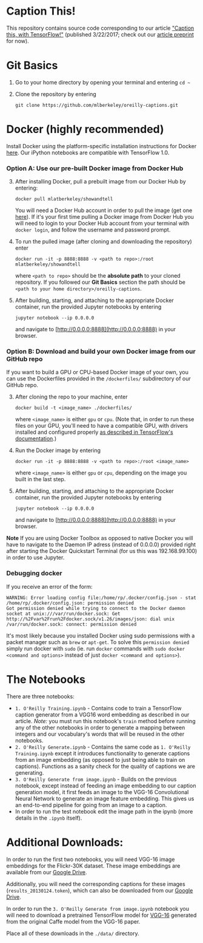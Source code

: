 # Caption This!
This repository contains source code corresponding to our article ["Caption this, with TensorFlow!"]( https://www.oreilly.com/learning/caption-this-with-tensorflow) (published 3/22/2017; check out our [article preprint](https://github.com/mlberkeley/oreilly-captions/blob/master/article-preprint.pdf) for now).

# Git Basics
1. Go to your home directory by opening your terminal and entering `cd ~`

2. Clone the repository by entering

    ```
    git clone https://github.com/mlberkeley/oreilly-captions.git
    ```

# Docker (highly recommended)
Install Docker using the platform-specific installation instructions for Docker [here](https://docs.docker.com/engine/installation/#platform-support-matrix). Our iPython notebooks are compatible with TensorFlow 1.0.

### Option A: Use our pre-built Docker image from Docker Hub

3. After installing Docker, pull a prebuilt image from our Docker Hub by entering:

    ```
    docker pull mlatberkeley/showandtell
    ```

    You will need a Docker Hub account in order to pull the image (get one [here](https://hub.docker.com/)). If it's your first time pulling a Docker image from Docker Hub you will need to login to your Docker Hub account from your terminal with `docker login`, and follow the username and password prompt.

4. To run the pulled image (after cloning and downloading the repository) enter

    ```
    docker run -it -p 8888:8888 -v <path to repo>:/root mlatberkeley/showandtell
    ```

    where `<path to repo>` should be the __absolute path__ to your cloned repository. If you followed our **Git Basics** section the path should be `<path to your home directory>/oreilly-captions`.

5. After building, starting, and attaching to the appropriate Docker container, run the provided Jupyter notebooks by entering

    ```
    jupyter notebook --ip 0.0.0.0
    ```

    and navigate to [http://0.0.0.0:8888](http://0.0.0.0:8888) in your browser.

### Option B: Download and build your own Docker image from our GitHub repo
If you want to build a GPU or CPU-based Docker image of your own, you can use the Dockerfiles provided in the `/dockerfiles/` subdirectory of our GitHub repo.

3. After cloning the repo to your machine, enter

    ```
    docker build -t <image_name> ./dockerfiles/
    ```

    where `<image_name>` is either `gpu` or `cpu`. (Note that, in order to run these files on your GPU, you'll need to have a compatible GPU, with drivers installed and configured properly [as described in TensorFlow's documentation](https://www.tensorflow.org/install/).)

4. Run the Docker image by entering

    ```
    docker run -it -p 8888:8888 -v <path to repo>:/root <image_name>
    ```

    where `<image_name>` is either `gpu` or `cpu`, depending on the image you built in the last step.

5. After building, starting, and attaching to the appropriate Docker container, run the provided Jupyter notebooks by entering

    ```
    jupyter notebook --ip 0.0.0.0
    ```

    and navigate to [http://0.0.0.0:8888](http://0.0.0.0:8888) in your browser.

**Note**
If you are using Docker Toolbox as opposed to native Docker you will have to navigate to the Daemon IP adress (instead of 0.0.0.0) provided right after starting the Docker Quickstart Terminal (for us this was 192.168.99.100) in order to use Jupyter.

### Debugging docker
If you receive an error of the form:

```
WARNING: Error loading config file:/home/rp/.docker/config.json - stat /home/rp/.docker/config.json: permission denied
Got permission denied while trying to connect to the Docker daemon socket at unix:///var/run/docker.sock: Get http://%2Fvar%2Frun%2Fdocker.sock/v1.26/images/json: dial unix /var/run/docker.sock: connect: permission denied
```

It's most likely because you installed Docker using sudo permissions with a packet manager such as `brew` or `apt-get`. To solve this `permission denied` simply run docker with `sudo` (ie. run `docker` commands with `sudo docker <command and options>` instead of just `docker <command and options>`).

# The Notebooks
There are three notebooks:
* `1. O'Reilly Training.ipynb` - Contains code to train a TensorFlow caption generator from a VGG16 word embedding as described in our article. *Note:* you must run this notebook's `train` method before running any of the other notebooks in order to generate a mapping between integers and our vocabulary's words that will be reused in the other notebooks.
* `2. O'Reilly Generate.ipynb` - Contains the same code as `1. O'Reilly Training.ipynb` except it introduces functionality to generate captions from an image embedding (as opposed to just being able to train on captions). Functions as a sanity check for the quality of captions we are generating.
* `3. O'Reilly Generate from image.ipynb` - Builds on the previous notebook, except instead of feeding an image embedding to our caption generation model, it first feeds an image to the VGG-16 Convolutional Neural Network to generate an image feature embedding. This gives us an end-to-end pipeline for going from an image to a caption.
 * In order to run the test notebook edit the image path in the ipynb (more details in the `.ipynb` itself).

# Additional Downloads:
In order to run the first two notebooks, you will need VGG-16 image embeddings for the Flickr-30K dataset. These image embeddings are available from our [Google Drive](https://drive.google.com/file/d/0B5o40yxdA9PqTnJuWGVkcFlqcG8/view?usp=sharing).

Additionally, you will need the corresponding captions for these images (`results_20130124.token`), which can also be downloaded from our [Google Drive](https://drive.google.com/file/d/0B2vTU3h54lTydXFjSVM5T2t4WmM/view?usp=sharing).

In order to run the `3. O'Reilly Generate from image.ipynb` notebook you will need to download a pretrained TensorFlow model for [VGG-16](https://drive.google.com/file/d/0B2vTU3h54lTyaDczbFhsZFpsUGs/view?usp=sharing) generated from the original Caffe model from the VGG-16 paper.

Place all of these downloads in the `./data/` directory.
